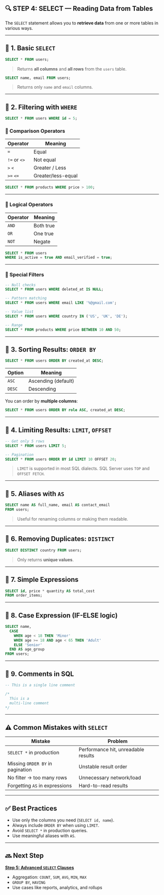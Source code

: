 ## 🔍 STEP 4: SELECT — Reading Data from Tables

The `SELECT` statement allows you to **retrieve data** from one or more tables in various ways.

---

## 🔸 1. Basic `SELECT`

```sql
SELECT * FROM users;
```

> Returns **all columns** and **all rows** from the `users` table.

```sql
SELECT name, email FROM users;
```

> Returns only `name` and `email` columns.

---

## 🔸 2. Filtering with `WHERE`

```sql
SELECT * FROM users WHERE id = 5;
```

### 🔸 Comparison Operators

| Operator     | Meaning            |
| ------------ | ------------------ |
| `=`          | Equal              |
| `!=` or `<>` | Not equal          |
| `>` `<`      | Greater / Less     |
| `>=` `<=`    | Greater/less-equal |

```sql
SELECT * FROM products WHERE price > 100;
```

---

### 🔸 Logical Operators

| Operator | Meaning   |
| -------- | --------- |
| `AND`    | Both true |
| `OR`     | One true  |
| `NOT`    | Negate    |

```sql
SELECT * FROM users
WHERE is_active = true AND email_verified = true;
```

---

### 🔸 Special Filters

```sql
-- Null checks
SELECT * FROM users WHERE deleted_at IS NULL;

-- Pattern matching
SELECT * FROM users WHERE email LIKE '%@gmail.com';

-- Value list
SELECT * FROM users WHERE country IN ('US', 'UK', 'DE');

-- Range
SELECT * FROM products WHERE price BETWEEN 10 AND 50;
```

---

## 🔸 3. Sorting Results: `ORDER BY`

```sql
SELECT * FROM users ORDER BY created_at DESC;
```

| Option | Meaning             |
| ------ | ------------------- |
| `ASC`  | Ascending (default) |
| `DESC` | Descending          |

You can order by **multiple columns**:

```sql
SELECT * FROM users ORDER BY role ASC, created_at DESC;
```

---

## 🔸 4. Limiting Results: `LIMIT`, `OFFSET`

```sql
-- Get only 5 rows
SELECT * FROM users LIMIT 5;

-- Pagination
SELECT * FROM users ORDER BY id LIMIT 10 OFFSET 20;
```

> `LIMIT` is supported in most SQL dialects. SQL Server uses `TOP` and `OFFSET FETCH`.

---

## 🔸 5. Aliases with `AS`

```sql
SELECT name AS full_name, email AS contact_email
FROM users;
```

> Useful for renaming columns or making them readable.

---

## 🔸 6. Removing Duplicates: `DISTINCT`

```sql
SELECT DISTINCT country FROM users;
```

> Only returns **unique values**.

---

## 🔸 7. Simple Expressions

```sql
SELECT id, price * quantity AS total_cost
FROM order_items;
```

---

## 🔸 8. Case Expression (IF-ELSE logic)

```sql
SELECT name,
  CASE
    WHEN age < 18 THEN 'Minor'
    WHEN age >= 18 AND age < 65 THEN 'Adult'
    ELSE 'Senior'
  END AS age_group
FROM users;
```

---

## 🔸 9. Comments in SQL

```sql
-- This is a single line comment

/*
  This is a
  multi-line comment
*/
```

---

## ⚠️ Common Mistakes with `SELECT`

| Mistake                          | Problem                             |
| -------------------------------- | ----------------------------------- |
| `SELECT *` in production         | Performance hit, unreadable results |
| Missing `ORDER BY` in pagination | Unstable result order               |
| No filter → too many rows        | Unnecessary network/load            |
| Forgetting `AS` in expressions   | Hard-to-read results                |

---

## ✅ Best Practices

- Use only the columns you need (`SELECT id, name`).
- Always include `ORDER BY` when using `LIMIT`.
- Avoid `SELECT *` in production queries.
- Use meaningful aliases with `AS`.

---

## 🔜 Next Step

[**Step 5: Advanced `SELECT` Clauses**](./step5.md)

- Aggregation: `COUNT`, `SUM`, `AVG`, `MIN`, `MAX`
- `GROUP BY`, `HAVING`
- Use cases like reports, analytics, and rollups
